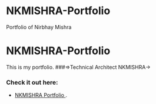 # NKMISHRA-Portfolio
Portfolio of Nirbhay Mishra
# NKMISHRA-Portfolio
This is my portfolio.
###=>Technical Architect
NKMISHRA->

### Check it out here: 
+ [NKMISHRA Portfolio ](https://nkmishra.github.io/NKMISHRA-Portfolio/).
